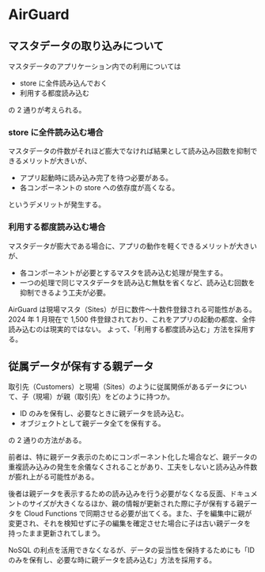 # AirGuard

## マスタデータの取り込みについて

マスタデータのアプリケーション内での利用については

- store に全件読み込んでおく
- 利用する都度読み込む

の 2 通りが考えられる。

### store に全件読み込む場合

マスタデータの件数がそれほど膨大でなければ結果として読み込み回数を抑制できるメリットが大きいが、

- アプリ起動時に読み込み完了を待つ必要がある。
- 各コンポーネントの store への依存度が高くなる。

というデメリットが発生する。

### 利用する都度読み込む場合

マスタデータが膨大である場合に、アプリの動作を軽くできるメリットが大きいが、

- 各コンポーネントが必要とするマスタを読み込む処理が発生する。
- 一つの処理で同じマスタデータを読み込む無駄を省くなど、読み込む回数を抑制できるよう工夫が必要。

AirGuard は現場マスタ（Sites）が日に数件～十数件登録される可能性がある。
2024 年 1 月現在で 1,500 件登録されており、これをアプリの起動の都度、全件読み込むのは現実的ではない。
よって、「利用する都度読み込む」方法を採用する。

## 従属データが保有する親データ

取引先（Customers）と現場（Sites）のように従属関係があるデータについて、子（現場）が親（取引先）をどのように持つか。

- ID のみを保有し、必要なときに親データを読み込む。
- オブジェクトとして親データ全てを保有する。

の 2 通りの方法がある。

前者は、特に親データ表示のためにコンポーネント化した場合など、親データの重複読み込みの発生を余儀なくされることがあり、工夫をしないと読み込み件数が膨れ上がる可能性がある。

後者は親データを表示するための読み込みを行う必要がなくなる反面、ドキュメントのサイズが大きくなるほか、親の情報が更新された際に子が保有する親データを Cloud Functions で同期させる必要が出てくる。また、子を編集中に親が変更され、それを検知せずに子の編集を確定させた場合に子は古い親データを持ったまま更新されてしまう。

NoSQL の利点を活用できなくなるが、データの妥当性を保持するためにも「ID のみを保有し、必要な時に親データを読み込む」方法を採用する。
